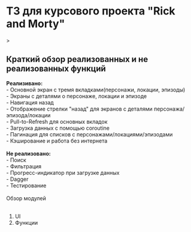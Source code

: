 <h1>ТЗ для курсового проекта "Rick and Morty"</h1>>

<h2>Краткий обзор реализованных и не реализованных функций</h2>

**Реализивано:** </br>
    - Основной экран с тремя вкладками(персонажи, локации, эпизоды)</br>
    - Экраны с деталями о персонаже, локации и эпизоде</br>
    - Навигация назад</br>
    - Отображение стрелки "назад" для экранов с деталями персонажа/эпизода/локации</br>
    - Pull-to-Refresh для основных вкладок</br>
    - Загрузка данных с помощью сoroutine</br>
    - Пагинация для списков с персонажами/локациями/эпизодами</br>
    - Кэширование и работа без интернета</br>
</br>
**Не реализовано:**</br>
    - Поиск</br>
    - Фильтрация</br>
    - Прогресс-индикатор при загрузке данных</br>
    - Dagger</br>
    - Тестирование</br>
</br>
Обзор модулей</br>
</br>
1) UI</br>
2) Функции</br>